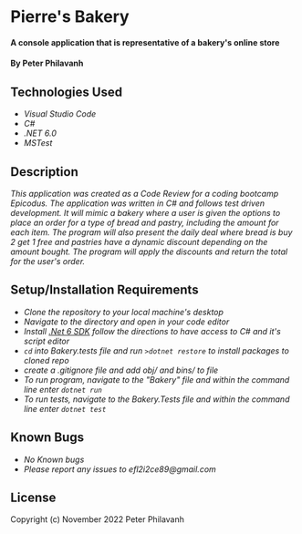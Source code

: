 # Pierre's Bakery

#### A console application that is representative of a bakery's online store

#### By Peter Philavanh

## Technologies Used

* _Visual Studio Code_
* _C#_
* _.NET 6.0_
* _MSTest_

## Description
_This application was created as a Code Review for a coding bootcamp Epicodus. The application was written in C# and follows test driven development. It will mimic a bakery where a user is given the options to place an order for a type of bread and pastry, including the amount for each item. The program will also present the daily deal where bread is buy 2 get 1 free and pastries have a dynamic discount depending on the amount bought. The program will apply the discounts and return the total for the user's order._

## Setup/Installation Requirements

* _Clone the repository to your local machine's desktop_
* _Navigate to the directory and open in your code editor_
* _Install [.Net 6 SDK](https://www.learnhowtoprogram.com/c-and-net-part-time/getting-started-with-c/installing-c-and-net) follow the directions to have access to C# and it's script editor_
* _`cd` into Bakery.tests file and run `>dotnet restore` to install packages to cloned repo_
* _create a .gitignore file and add obj/ and bins/ to file_
* _To run program, navigate to the "Bakery" file and within the command line enter `dotnet run`_
* _To run tests, navigate to the Bakery.Tests file and within the command line enter `dotnet test`_

## Known Bugs

* _No Known bugs_
* _Please report any issues to efl2i2ce89@gmail.com_

## License
Copyright (c) November 2022 Peter Philavanh